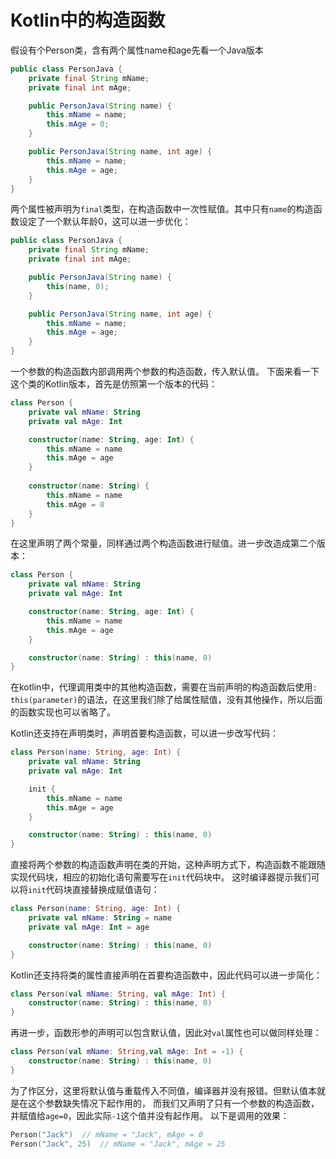 # Kotlin中的构造函数

假设有个Person类，含有两个属性name和age先看一个Java版本
```java
public class PersonJava {
    private final String mName;
    private final int mAge;

    public PersonJava(String name) {
        this.mName = name;
        this.mAge = 0;
    }

    public PersonJava(String name, int age) {
        this.mName = name;
        this.mAge = age;
    }
}
```

两个属性被声明为``final``类型，在构造函数中一次性赋值。其中只有``name``的构造函数设定了一个默认年龄0，这可以进一步优化：
```java
public class PersonJava {
    private final String mName;
    private final int mAge;

    public PersonJava(String name) {
        this(name, 0);
    }

    public PersonJava(String name, int age) {
        this.mName = name;
        this.mAge = age;
    }
}
```

一个参数的构造函数内部调用两个参数的构造函数，传入默认值。
下面来看一下这个类的Kotlin版本，首先是仿照第一个版本的代码：
```kotlin
class Person {
    private val mName: String
    private val mAge: Int

    constructor(name: String, age: Int) {
        this.mName = name
        this.mAge = age
    }
    
    constructor(name: String) {
        this.mName = name
        this.mAge = 0
    }
}
```
在这里声明了两个常量，同样通过两个构造函数进行赋值。进一步改造成第二个版本：
```kotlin
class Person {
    private val mName: String
    private val mAge: Int

    constructor(name: String, age: Int) {
        this.mName = name
        this.mAge = age
    }

    constructor(name: String) : this(name, 0)
}
```
在kotlin中，代理调用类中的其他构造函数，需要在当前声明的构造函数后使用``: this(parameter)``的语法，在这里我们除了给属性赋值，没有其他操作，所以后面的函数实现也可以省略了。

Kotlin还支持在声明类时，声明首要构造函数，可以进一步改写代码：
```kotlin
class Person(name: String, age: Int) {
    private val mName: String
    private val mAge: Int

    init {
        this.mName = name
        this.mAge = age
    }

    constructor(name: String) : this(name, 0)
}
```
直接将两个参数的构造函数声明在类的开始，这种声明方式下，构造函数不能跟随实现代码块，相应的初始化语句需要写在``init``代码块中。
这时编译器提示我们可以将``init``代码块直接替换成赋值语句：
```kotlin
class Person(name: String, age: Int) {
    private val mName: String = name
    private val mAge: Int = age

    constructor(name: String) : this(name, 0)
}
```
Kotlin还支持将类的属性直接声明在首要构造函数中，因此代码可以进一步简化：
```kotlin
class Person(val mName: String, val mAge: Int) {
    constructor(name: String) : this(name, 0)
}
```
再进一步，函数形参的声明可以包含默认值，因此对``val``属性也可以做同样处理：
```kotlin
class Person(val mName: String,val mAge: Int = -1) {
    constructor(name: String) : this(name, 0)
}
```
为了作区分，这里将默认值与重载传入不同值，编译器并没有报错。但默认值本就是在这个参数缺失情况下起作用的，
而我们又声明了只有一个参数的构造函数，并赋值给``age=0``，因此实际``-1``这个值并没有起作用。
以下是调用的效果：
```kotlin
Person("Jack")  // mName = "Jack", mAge = 0
Person("Jack", 25)  // mName = "Jack", mAge = 25 
```